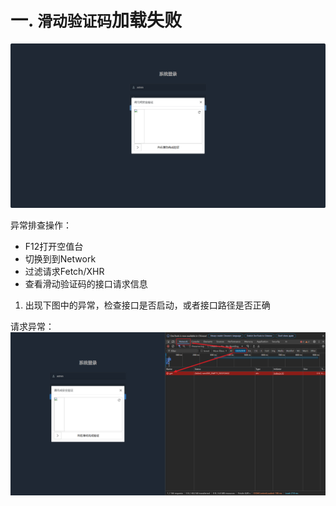 # 一. `滑动验证码`加载失败

![img.png](../img/常见问题及处理/页面请求异常排查-01.png)

异常排查操作：

- F12打开空值台
- 切换到到Network
- 过滤请求Fetch/XHR
- 查看滑动验证码的接口请求信息

1. 出现下图中的异常，检查接口是否启动，或者接口路径是否正确

请求异常：
![img.png](../img/常见问题及处理/页面请求异常排查-02.png)

